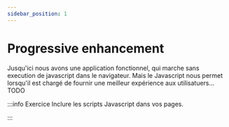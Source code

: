 ```yaml
---
sidebar_position: 1
---
```


# Progressive enhancement

Jusqu'ici nous avons une application fonctionnel, qui marche sans execution de javascript dans le navigateur. Mais le Javascript nous permet lorsqu'il est chargé de fournir une meilleur expérience aux utilisatuers... TODO

:::info Exercice
Inclure les scripts Javascript dans vos pages.

:::
